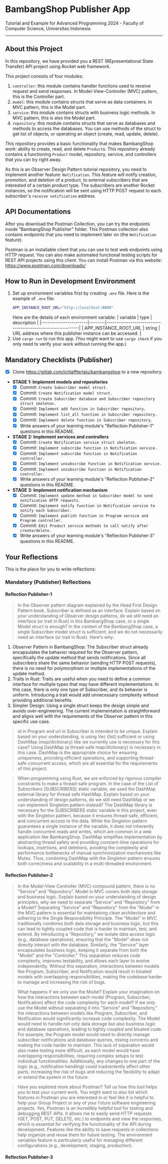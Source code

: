 # BambangShop Publisher App

Tutorial and Example for Advanced Programming 2024 - Faculty of Computer Science, Universitas Indonesia

---

## About this Project

In this repository, we have provided you a REST (REpresentational State Transfer) API project using Rocket web framework.

This project consists of four modules:

1.  `controller`: this module contains handler functions used to receive request and send responses.
    In Model-View-Controller (MVC) pattern, this is the Controller part.
2.  `model`: this module contains structs that serve as data containers.
    In MVC pattern, this is the Model part.
3.  `service`: this module contains structs with business logic methods.
    In MVC pattern, this is also the Model part.
4.  `repository`: this module contains structs that serve as databases and methods to access the databases.
    You can use methods of the struct to get list of objects, or operating an object (create, read, update, delete).

This repository provides a basic functionality that makes BambangShop work: ability to create, read, and delete `Product`s.
This repository already contains a functioning `Product` model, repository, service, and controllers that you can try right away.

As this is an Observer Design Pattern tutorial repository, you need to implement another feature: `Notification`.
This feature will notify creation, promotion, and deletion of a product, to external subscribers that are interested of a certain product type.
The subscribers are another Rocket instances, so the notification will be sent using HTTP POST request to each subscriber's `receive notification` address.

## API Documentations

After you download the Postman Collection, you can try the endpoints inside "BambangShop Publisher" folder.
This Postman collection also contains endpoints that you need to implement later on (the `Notification` feature).

Postman is an installable client that you can use to test web endpoints using HTTP request.
You can also make automated functional testing scripts for REST API projects using this client.
You can install Postman via this website: https://www.postman.com/downloads/

## How to Run in Development Environment

1.  Set up environment variables first by creating `.env` file.
    Here is the example of `.env` file:
    ```bash
    APP_INSTANCE_ROOT_URL="http://localhost:8000"
    ```
    Here are the details of each environment variable:
    | variable | type | description |
    |-----------------------|--------|------------------------------------------------------------|
    | APP_INSTANCE_ROOT_URL | string | URL address where this publisher instance can be accessed. |
2.  Use `cargo run` to run this app.
    (You might want to use `cargo check` if you only need to verify your work without running the app.)

## Mandatory Checklists (Publisher)

- [x] Clone https://gitlab.com/ichlaffterlalu/bambangshop to a new repository.
- **STAGE 1: Implement models and repositories**
  - [x] Commit: `Create Subscriber model struct.`
  - [x] Commit: `Create Notification model struct.`
  - [x] Commit: `Create Subscriber database and Subscriber repository struct skeleton.`
  - [x] Commit: `Implement add function in Subscriber repository.`
  - [x] Commit: `Implement list_all function in Subscriber repository.`
  - [x] Commit: `Implement delete function in Subscriber repository.`
  - [x] Write answers of your learning module's "Reflection Publisher-1" questions in this README.
- **STAGE 2: Implement services and controllers**
  - [x] Commit: `Create Notification service struct skeleton.`
  - [x] Commit: `Implement subscribe function in Notification service.`
  - [x] Commit: `Implement subscribe function in Notification controller.`
  - [x] Commit: `Implement unsubscribe function in Notification service.`
  - [x] Commit: `Implement unsubscribe function in Notification controller.`
  - [x] Write answers of your learning module's "Reflection Publisher-2" questions in this README.
- **STAGE 3: Implement notification mechanism**
  - [x] Commit: `Implement update method in Subscriber model to send notification HTTP requests.`
  - [x] Commit: `Implement notify function in Notification service to notify each Subscriber.`
  - [x] Commit: `Implement publish function in Program service and Program controller.`
  - [x] Commit: `Edit Product service methods to call notify after create/delete.`
  - [x] Write answers of your learning module's "Reflection Publisher-3" questions in this README.

## Your Reflections

This is the place for you to write reflections:

### Mandatory (Publisher) Reflections

#### Reflection Publisher-1

> In the Observer pattern diagram explained by the Head First Design Pattern book, Subscriber is defined as an interface. Explain based on your understanding of Observer design patterns, do we still need an interface (or trait in Rust) in this BambangShop case, or a single Model struct is enough?
> In the context of the BambangShop case, a single Subscriber model struct is sufficient, and we do not necessarily need an interface (or trait in Rust). Here's why:

1. Observer Pattern in BambangShop: The Subscriber struct already encapsulates the behavior required for the Observer pattern, specifically the update method that sends notifications. Since all subscribers share the same behavior (sending HTTP POST requests), there is no need for polymorphism or multiple implementations of the update method.
2. Traits in Rust: Traits are useful when you need to define a common interface for multiple types that may have different implementations. In this case, there is only one type of Subscriber, and its behavior is uniform. Introducing a trait would add unnecessary complexity without providing additional benefits.
3. Simpler Design: Using a single struct keeps the design simple and avoids over-engineering. The current implementation is straightforward and aligns well with the requirements of the Observer pattern in this specific use case.

> id in Program and url in Subscriber is intended to be unique. Explain based on your understanding, is using Vec (list) sufficient or using DashMap (map/dictionary) like we currently use is necessary for this case?
> Using DashMap (a thread-safe map/dictionary) is necessary in this case. DashMap is the appropriate choice for ensuring uniqueness, providing efficient operations, and supporting thread-safe concurrent access, which are all essential for the requirements of this project.

> When programming using Rust, we are enforced by rigorous compiler constraints to make a thread-safe program. In the case of the List of Subscribers (SUBSCRIBERS) static variable, we used the DashMap external library for thread safe HashMap. Explain based on your understanding of design patterns, do we still need DashMap or we can implement Singleton pattern instead?
> The DashMap library is necessary for the SUBSCRIBERS static variable in this project, even with the Singleton pattern, because it ensures thread-safe, efficient, and concurrent access to the data. While the Singleton pattern guarantees a single instance of the variable, it does not inherently handle concurrent reads and writes, which are common in a web application like BambangShop. DashMap simplifies implementation by abstracting thread safety and providing constant-time operations for lookups, insertions, and deletions, avoiding the complexity and performance bottlenecks of manual synchronization mechanisms like Mutex. Thus, combining DashMap with the Singleton pattern ensures both correctness and scalability in a multi-threaded environment.

#### Reflection Publisher-2

> In the Model-View Controller (MVC) compound pattern, there is no “Service” and “Repository”. Model in MVC covers both data storage and business logic. Explain based on your understanding of design principles, why we need to separate “Service” and “Repository” from a Model?
> Separating "Service" and "Repository" from the "Model" in the MVC pattern is essential for maintaining clean architecture and adhering to the Single Responsibility Principle. The "Model" in MVC traditionally combines both data storage and business logic, but this can lead to tightly coupled code that is harder to maintain, test, and extend. By introducing a "Repository," we isolate data access logic (e.g., database operations), ensuring that the "Model" does not directly interact with the database. Similarly, the "Service" layer encapsulates business logic, keeping it separate from both the "Model" and the "Controller." This separation reduces code complexity, improves testability, and allows each layer to evolve independently. Without this separation, interactions between models like Program, Subscriber, and Notification would result in bloated models with overlapping responsibilities, making the codebase harder to manage and increasing the risk of bugs.

> What happens if we only use the Model? Explain your imagination on how the interactions between each model (Program, Subscriber, Notification) affect the code complexity for each model?
> If we only use the Model without separating it into "Service" and "Repository," the interactions between models like Program, Subscriber, and Notification would significantly increase code complexity. The Model would need to handle not only data storage but also business logic and database operations, leading to tightly coupled and bloated code. For example, the Program model would need to directly manage subscriber notifications and database queries, mixing concerns and making the code harder to maintain. This lack of separation would also make testing more difficult, as each model would have overlapping responsibilities, requiring complex setups to test individual functionalities. Additionally, any changes to one part of the logic (e.g., notification handling) could inadvertently affect other parts, increasing the risk of bugs and reducing the flexibility to adapt or extend the system in the future.

> Have you explored more about Postman? Tell us how this tool helps you to test your current work. You might want to also list which features in Postman you are interested in or feel like it is helpful to help your Group Project or any of your future software engineering projects.
> Yes, Postman is an incredibly helpful tool for testing and debugging REST APIs. It allows me to easily send HTTP requests (GET, POST, PUT, DELETE, etc.) to endpoints and view the responses, which is essential for verifying the functionality of the API during development. Features like the ability to save requests in collections help organize and reuse them for future testing. The environment variables feature is particularly useful for managing different configurations (e.g., development, staging, production).

#### Reflection Publisher-3
